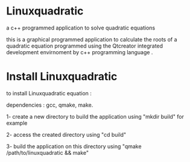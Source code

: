 Linuxquadratic
==============

a c++ programmed application to solve quadratic equations

this is a graphical programmed application to calculate the roots of a quadratic equation programmed using the Qtcreator integrated development envirnoment
by c++ programming language .

Install Linuxquadratic
======================

to install Linuxquadratic equation :

dependencies :
gcc, qmake, make.

1- create a new directory to build the application using "mkdir build" for example

2- access the created directory using "cd build"

3- build the application on this directory using "qmake /path/to/linuxquadratic && make"

